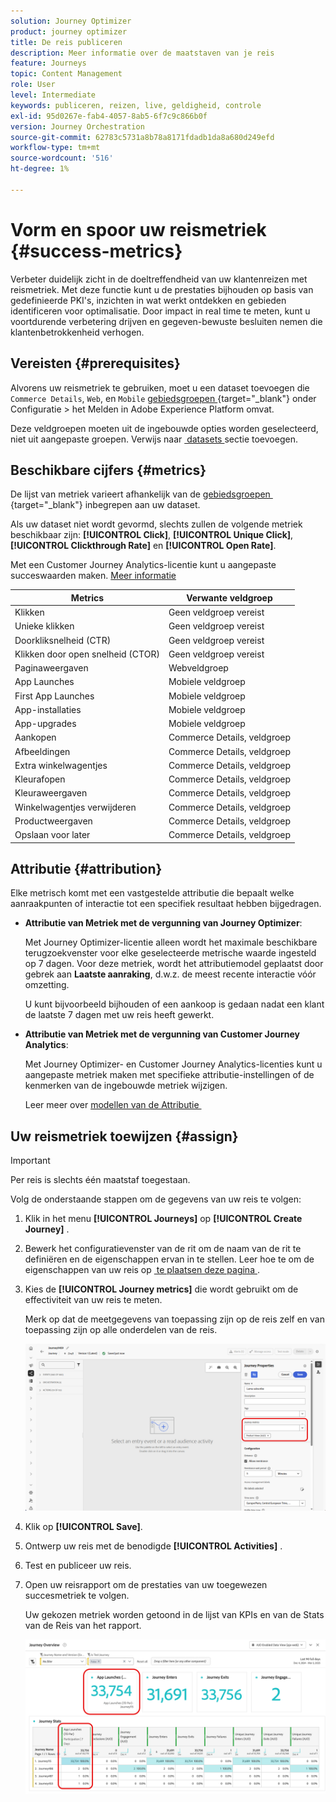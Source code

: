 ```yaml
---
solution: Journey Optimizer
product: journey optimizer
title: De reis publiceren
description: Meer informatie over de maatstaven van je reis
feature: Journeys
topic: Content Management
role: User
level: Intermediate
keywords: publiceren, reizen, live, geldigheid, controle
exl-id: 95d0267e-fab4-4057-8ab5-6f7c9c866b0f
version: Journey Orchestration
source-git-commit: 62783c5731a8b78a8171fdadb1da8a680d249efd
workflow-type: tm+mt
source-wordcount: '516'
ht-degree: 1%

---
```


# Vorm en spoor uw reismetriek {#success-metrics}

Verbeter duidelijk zicht in de doeltreffendheid van uw klantenreizen met reismetriek. Met deze functie kunt u de prestaties bijhouden op basis van gedefinieerde PKI&#39;s, inzichten in wat werkt ontdekken en gebieden identificeren voor optimalisatie. Door impact in real time te meten, kunt u voortdurende verbetering drijven en gegeven-bewuste besluiten nemen die klantenbetrokkenheid verhogen.

## Vereisten {#prerequisites}

Alvorens uw reismetriek te gebruiken, moet u een dataset toevoegen die `Commerce Details`, `Web`, en `Mobile` [&#x200B; gebiedsgroepen &#x200B;](https://experienceleague.adobe.com/docs/experience-platform/xdm/tutorials/create-schema-ui.html?lang=nl-NL#field-group){target="_blank"} onder Configuratie > het Melden in Adobe Experience Platform omvat.

Deze veldgroepen moeten uit de ingebouwde opties worden geselecteerd, niet uit aangepaste groepen. Verwijs naar [&#x200B; datasets &#x200B;](../reports/reporting-configuration.md#add-datasets) sectie toevoegen.

## Beschikbare cijfers {#metrics}

De lijst van metriek varieert afhankelijk van de [&#x200B; gebiedsgroepen &#x200B;](https://experienceleague.adobe.com/docs/experience-platform/xdm/tutorials/create-schema-ui.html?lang=nl-NL#field-group){target="_blank"} inbegrepen aan uw dataset.

Als uw dataset niet wordt gevormd, slechts zullen de volgende metriek beschikbaar zijn: **[!UICONTROL Click]**, **[!UICONTROL Unique Click]**, **[!UICONTROL Clickthrough Rate]** en **[!UICONTROL Open Rate]**.

Met een Customer Journey Analytics-licentie kunt u aangepaste succeswaarden maken. [Meer informatie](https://experienceleague.adobe.com/nl/docs/analytics-platform/using/cja-components/cja-calcmetrics/cm-workflow/participation-metric)


| Metrics | Verwante veldgroep |
|-|-|
| Klikken | Geen veldgroep vereist |
| Unieke klikken | Geen veldgroep vereist |
| Doorkliksnelheid (CTR) | Geen veldgroep vereist |
| Klikken door open snelheid (CTOR) | Geen veldgroep vereist |
| Paginaweergaven | Webveldgroep |
| App Launches | Mobiele veldgroep |
| First App Launches | Mobiele veldgroep |
| App-installaties | Mobiele veldgroep |
| App-upgrades | Mobiele veldgroep |
| Aankopen | Commerce Details, veldgroep |
| Afbeeldingen | Commerce Details, veldgroep |
| Extra winkelwagentjes | Commerce Details, veldgroep |
| Kleurafopen | Commerce Details, veldgroep |
| Kleuraweergaven | Commerce Details, veldgroep |
| Winkelwagentjes verwijderen | Commerce Details, veldgroep |
| Productweergaven | Commerce Details, veldgroep |
| Opslaan voor later | Commerce Details, veldgroep |

## Attributie {#attribution}

Elke metrisch komt met een vastgestelde attributie die bepaalt welke aanraakpunten of interactie tot een specifiek resultaat hebben bijgedragen.

* **Attributie van Metriek met de vergunning van Journey Optimizer**:

  Met Journey Optimizer-licentie alleen wordt het maximale beschikbare terugzoekvenster voor elke geselecteerde metrische waarde ingesteld op 7 dagen. Voor deze metriek, wordt het attributiemodel geplaatst door gebrek aan **Laatste aanraking**, d.w.z. de meest recente interactie vóór omzetting.

  U kunt bijvoorbeeld bijhouden of een aankoop is gedaan nadat een klant de laatste 7 dagen met uw reis heeft gewerkt.

* **Attributie van Metriek met de vergunning van Customer Journey Analytics**:

  Met Journey Optimizer- en Customer Journey Analytics-licenties kunt u aangepaste metriek maken met specifieke attributie-instellingen of de kenmerken van de ingebouwde metriek wijzigen.

  Leer meer over [&#x200B; modellen van de Attributie &#x200B;](https://experienceleague.adobe.com/nl/docs/analytics-platform/using/cja-dataviews/component-settings/attribution#attribution-models)

## Uw reismetriek toewijzen {#assign}

>[!IMPORTANT]
>
>Per reis is slechts één maatstaf toegestaan.

Volg de onderstaande stappen om de gegevens van uw reis te volgen:

1. Klik in het menu **[!UICONTROL Journeys]** op **[!UICONTROL Create Journey]** .

1. Bewerk het configuratievenster van de rit om de naam van de rit te definiëren en de eigenschappen ervan in te stellen. Leer hoe te om de eigenschappen van uw reis op [&#x200B; te plaatsen deze pagina &#x200B;](../building-journeys/journey-properties.md).

1. Kies de **[!UICONTROL Journey metrics]** die wordt gebruikt om de effectiviteit van uw reis te meten.

   Merk op dat de meetgegevens van toepassing zijn op de reis zelf en van toepassing zijn op alle onderdelen van de reis.

   ![](assets/success_metric.png)

1. Klik op **[!UICONTROL Save]**.

1. Ontwerp uw reis met de benodigde **[!UICONTROL Activities]** .

1. Test en publiceer uw reis.

1. Open uw reisrapport om de prestaties van uw toegewezen succesmetriek te volgen.

   Uw gekozen metriek worden getoond in de lijst van KPIs en van de Stats van de Reis van het rapport.

   ![](assets/success_metric_2.png)

